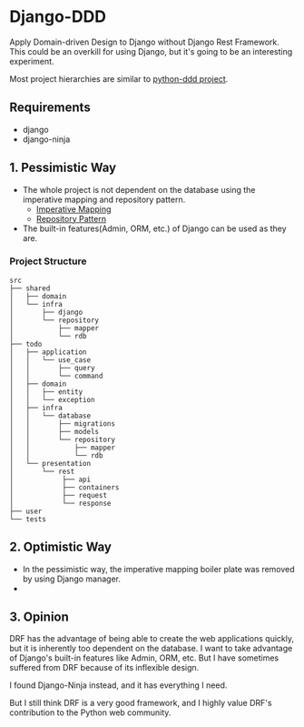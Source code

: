 # Django-DDD

Apply Domain-driven Design to Django without Django Rest Framework. 
This could be an overkill for using Django, but it's going to be an interesting experiment.

Most project hierarchies are similar to [python-ddd project](https://github.com/qu3vipon/python-ddd).

## Requirements
- django
- django-ninja

## 1. Pessimistic Way
- The whole project is not dependent on the database using the imperative mapping and repository pattern.
  - [Imperative Mapping](pessimistic/shared/infra/repository/mapper.py)
  - [Repository Pattern](pessimistic/todo/infra/database/repository/rdb.py)
- The built-in features(Admin, ORM, etc.) of Django can be used as they are.

### Project Structure
```
src
├── shared
│   ├── domain
│   └── infra
│       ├── django
│       └── repository
│           ├── mapper
│           └── rdb
├── todo
│   ├── application
│   │   └── use_case
│   │       ├── query
│   │       └── command
│   ├── domain
│   │   ├── entity
│   │   └── exception
│   ├── infra
│   │   └── database
│   │       ├── migrations
│   │       ├── models
│   │       └── repository
│   │           ├── mapper
│   │           └── rdb
│   └── presentation
│       └── rest
│            ├── api
│            ├── containers
│            ├── request
│            └── response
├── user
└── tests
```

## 2. Optimistic Way
- In the pessimistic way, the imperative mapping boiler plate was removed by using Django manager.
- 

## 3. Opinion
DRF has the advantage of being able to create the web applications quickly, but it is inherently too dependent on the database. I want to take advantage of Django's built-in features like Admin, ORM, etc. But I have sometimes suffered from DRF because of its inflexible design.

I found Django-Ninja instead, and it has everything I need.

But I still think DRF is a very good framework, and I highly value DRF's contribution to the Python web community.
